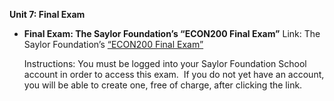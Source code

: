 **Unit 7: Final Exam** <span id="7"></span> 
-   **Final Exam: The Saylor Foundation’s “ECON200 Final Exam”**
    Link: The Saylor Foundation’s [“ECON200 Final
    Exam”](http://school.saylor.org/mod/quiz/view.php?id=1075)  
      
     Instructions: You must be logged into your Saylor Foundation School
    account in order to access this exam.  If you do not yet have an
    account, you will be able to create one, free of charge, after
    clicking the link. 



